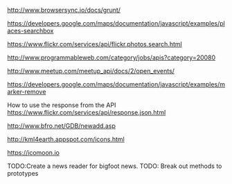 http://www.browsersync.io/docs/grunt/

https://developers.google.com/maps/documentation/javascript/examples/places-searchbox

https://www.flickr.com/services/api/flickr.photos.search.html

http://www.programmableweb.com/category/jobs/apis?category=20080

http://www.meetup.com/meetup_api/docs/2/open_events/

https://developers.google.com/maps/documentation/javascript/examples/marker-remove

How to use the response from the API
https://www.flickr.com/services/api/response.json.html

http://www.bfro.net/GDB/newadd.asp

http://kml4earth.appspot.com/icons.html

https://icomoon.io

TODO:Create a news reader for bigfoot news.
TODO: Break out methods to prototypes